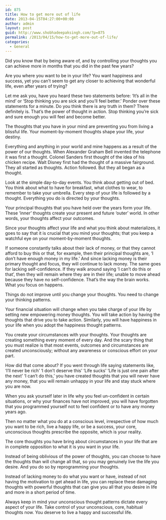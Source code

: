 ```yaml
---
id: 875
title: How to get more out of life
date: 2013-04-15T04:27:00+00:00
author: admin
layout: post
guid: http://www.shobhadeepaksingh.com/?p=875
permalink: /2013/04/15/how-to-get-more-out-of-life/
categories:
  - General
---
```

Did you know that by being aware of, and by controlling your thoughts you can achieve more in months that you did in the past few years?

Are you where you want to be in your life? You want happiness and success, yet you can’t seem to get any closer to achieving that wonderful life, even after years of trying?

Let me ask you, have you heard these two statements before: ‘It’s all in the mind’ or ‘Stop thinking you are sick and you’ll feel better.’ Ponder over these statements for a minute. Do you think there is any truth in them? There definitely is. That’s the power of thought in action. Stop thinking you’re sick and sure enough you will feel and become better.

The thoughts that you have in your mind are preventing you from living a blissful life. Your moment-by-moment thoughts shape your life, your destiny.

Everything and anything in your world and mine happens as a result of the power of our thoughts. When Alexander Graham Bell invented the telephone it was first a thought. Colonel Sanders first thought of the idea of his chicken recipe. Walt Disney first had the thought of a massive fairground. They all started as thoughts. Action followed. But they all began as a thought.

Look at the simple day-to-day events. You think about getting out of bed. You think about what to have for breakfast, what clothes to wear, to remember to take your umbrella. Every step of your life is followed by a thought. Everything you do is directed by your thoughts.

Your principal thoughts that you have held over the years form your life. These ‘inner’ thoughts create your present and future ‘outer’ world. In other words, your thoughts affect your outcomes.

Since your thoughts affect your life and what you think about materializes, it goes to say that it is crucial that you mind your thoughts; that you keep a watchful eye on your moment-by-moment thoughts.

If someone constantly talks about their lack of money, or that they cannot afford to buy this or that, for example, then their principal thoughts are, ‘I don’t have enough money in my life.’ And since lacking money is their primary thought and focus, they will continue to lack money. The same goes for lacking self-confidence. If they walk around saying ‘I can’t do this or that’, then they will remain where they are in their life; unable to move ahead because they have no self-confidence. That’s the way the brain works. What you focus on happens.

Things do not improve until you change your thoughts. You need to change your thinking patterns.

Your financial situation will change when you take charge of your life by setting new empowering money thoughts. You will take action by having the thoughts that drive you to take action. Similarly, you will have happiness in your life when you adopt the happiness thought patterns.

You create your circumstances with your thoughts. Your thoughts are creating something every moment of every day. And the scary thing that you must realize is that most events, outcomes and circumstances are created unconsciously; without any awareness or conscious effort on your part.

How did that come about? If you went through life saying statements like, ‘I’ll never be rich’ ‘I don’t deserve this’ ‘Life sucks’ ‘Life is just one pain after the next’ ‘I can’t do this,’ you have created thoughts that you will never have any money, that you will remain unhappy in your life and stay stuck where you are now.

When you ask yourself later in life why you feel un-confident in certain situations, or why your finances have not improved, you will have forgotten that you programmed yourself not to feel confident or to have any money years ago.

Then no matter what you do at a conscious level, irrespective of how much you want to be rich, live a happy life, or be a success, your core, unconscious thoughts prescribe the opposite, which is your reality.

The core thoughts you have bring about circumstances in your life that are in complete opposition to what it is you want in your life.

Instead of being oblivious of the power of thoughts, you can choose to have the thoughts than will change all that, so you may genuinely live the life you desire. And you do so by reprogramming your thoughts.

Instead of lacking money to do what you want or have, instead of not having the motivation to get ahead in life, you can replace these damaging thoughts with powerful thoughts that can give you all that you desire in life and more in a short period of time.

Always keep in mind your unconscious thought patterns dictate every aspect of your life. Take control of your unconscious, core, habitual thoughts now. You deserve to live a happy and successful life.